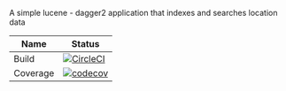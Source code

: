 A simple lucene - dagger2 application that indexes and searches location data
                    

Name     | Status |
-------- | ------ |
Build    | [![CircleCI](https://circleci.com/gh/ipgur/lucene-playground.svg?style=svg)](https://circleci.com/gh/ipgur/lucene-playground) |
Coverage | [![codecov](https://codecov.io/gh/ipgur/lucene-playground/branch/master/graph/badge.svg)](https://codecov.io/gh/ipgur/lucene-playground) |                    
